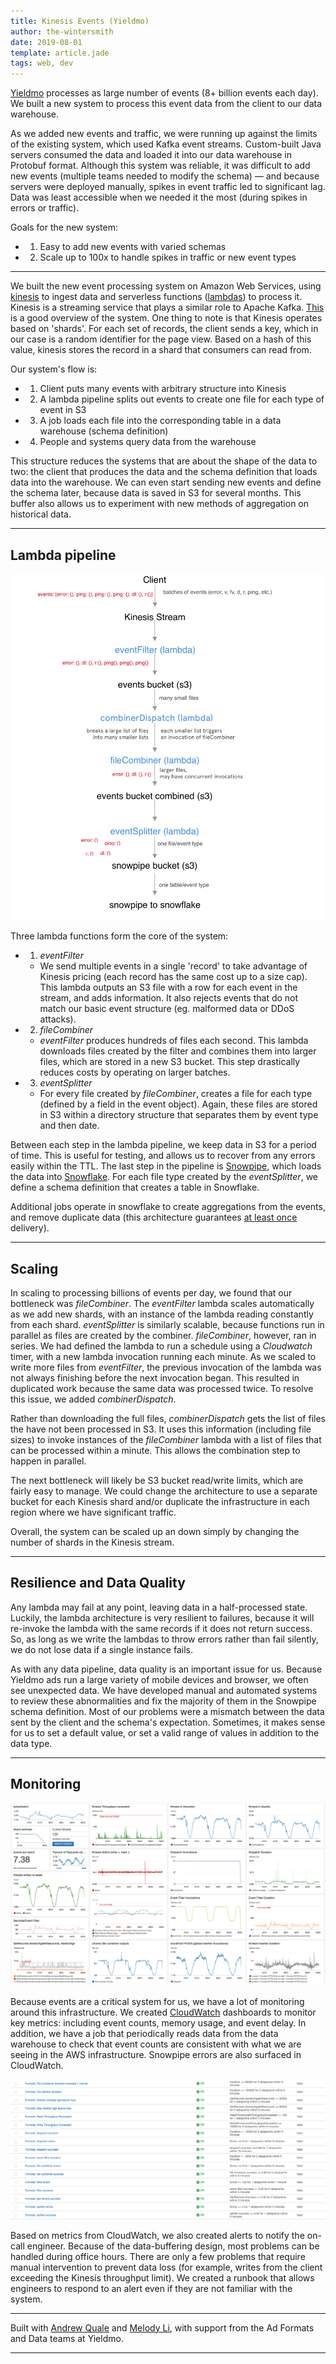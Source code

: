 ```yaml
---
title: Kinesis Events (Yieldmo)
author: the-wintersmith
date: 2019-08-01
template: article.jade
tags: web, dev
---
```


[Yieldmo](https://yieldmo.com) processes as large number of events (8+ billion events each day). We built a new system to process this event data from the client to our data warehouse. 

As we added new events and traffic, we were running up against the limits of the existing system, which used Kafka event streams. Custom-built Java servers consumed the data and loaded it into our data warehouse in Protobuf format. Although this system was reliable, it was difficult to add new events (multiple teams needed to modify the schema) — and because servers were deployed manually, spikes in event traffic led to significant lag. Data was least accessible when we needed it the most (during spikes in errors or traffic).

Goals for the new system:
- 1) Easy to add new events with varied schemas
- 2) Scale up to 100x to handle spikes in traffic or new event types

---

We built the new event processing system on Amazon Web Services, using [kinesis](https://aws.amazon.com/kinesis/) to ingest data and serverless functions ([lambdas](https://aws.amazon.com/lambda/)) to process it. Kinesis is a streaming service that plays a similar role to Apache Kafka. [This](https://docs.aws.amazon.com/streams/latest/dev/key-concepts.html) is a good overview of the system. One thing to note is that Kinesis operates based on 'shards'. For each set of records, the client sends a key, which in our case is a random identifier for the page view. Based on a hash of this value, kinesis stores the record in a shard that consumers can read from.  

Our system's flow is: 
 - 1) Client puts many events with arbitrary structure into Kinesis
 - 2) A lambda pipeline splits out events to create one file for each type of event in S3
 - 3) A job loads each file into the corresponding table in a data warehouse (schema definition)
 - 4) People and systems query data from the warehouse

This structure reduces the systems that are about the shape of the data to two: the client that produces the data and the schema definition that loads data into the warehouse. We can even start sending new events and define the schema later, because data is saved in S3 for several months. This buffer also allows us to experiment with new methods of aggregation on historical data. 

---

## Lambda pipeline

![Architecture Diagram](kinesis-events-arch.png)

Three lambda functions form the core of the system:
- 1) *eventFilter* 
	- We send multiple events in a single 'record' to take advantage of Kinesis pricing (each record has the same cost up to a size cap). This lambda outputs an S3 file with a row for each event in the stream, and adds information. It also rejects events that do not match our basic event structure (eg. malformed data or DDoS attacks).
- 2) *fileCombiner*
	- *eventFilter* produces hundreds of files each second. This lambda downloads files created by the filter and combines them into larger files, which are stored in a new S3 bucket. This step drastically reduces costs by operating on larger batches.
- 3) *eventSplitter*
	- For every file created by *fileCombiner*, creates a file for each type (defined by a field in the event object). Again, these files are stored in S3 within a directory structure that separates them by event type and then date.

Between each step in the lambda pipeline, we keep data in S3 for a period of time. This is useful for testing, and allows us to recover from any errors easily within the TTL. The last step in the pipeline is [Snowpipe](https://docs.snowflake.net/manuals/user-guide/data-load-snowpipe-intro.html), which loads the data into [Snowflake](https://www.snowflake.com/). For each file type created by the *eventSplitter*,  we define a schema definition that creates a table in Snowflake. 

Additional jobs operate in snowflake to create aggregations from the events, and remove duplicate data (this architecture guarantees [at least once](https://bravenewgeek.com/you-cannot-have-exactly-once-delivery/) delivery).

---

## Scaling

In scaling to processing billions of events per day, we found that our bottleneck was *fileCombiner*. The *eventFilter* lambda scales automatically as we add new shards, with an instance of the lambda reading constantly from each shard. *eventSplitter* is similarly scalable, because functions run in parallel as files are created by the combiner. *fileCombiner*, however, ran in series. We had defined the lambda to run a schedule using a *Cloudwatch* timer, with a new lambda invocation running each minute. As we scaled to write more files from *eventFilter*, the previous invocation of the lambda was not always finishing before the next invocation began. This resulted in duplicated work because the same data was processed twice. To resolve this issue, we added *combinerDispatch*. 

Rather than downloading the full files, *combinerDispatch* gets the list of files the have not been processed in S3. It uses this information (including file sizes) to invoke instances of the *fileCombiner* lambda with a list of files that can be processed within a minute. This allows the combination step to happen in parallel.

The next bottleneck will likely be S3 bucket read/write limits, which are fairly easy to manage. We could change the architecture to use a separate bucket for each Kinesis shard and/or duplicate the infrastructure in each region where we have significant traffic.  

Overall, the system can be scaled up an down simply by changing the number of shards in the Kinesis stream.

---
## Resilience and Data Quality

Any lambda may fail at any point, leaving data in a half-processed state. Luckily, the lambda architecture is very resilient to failures, because it will re-invoke the lambda with the same records if it does not return success. So, as long as we write the lambdas to throw errors rather than fail silently, we do not lose data if a single instance fails. 

As with any data pipeline, data quality is an important issue for us. Because Yieldmo ads run a large variety of mobile devices and browser, we often see unexpected data. We have developed manual and automated systems to review these abnormalities and fix the majority of them in the Snowpipe schema definition. Most of our problems were a mismatch between the data sent by the client and the schema's expectation.  Sometimes, it makes sense for us to set a default value, or set a valid range of values in addition to the data type.

---
## Monitoring

![CloudWatch monitoring dashboard](monitoring1.png)

Because events are a critical system for us, we have a lot of monitoring around this infrastructure. We created [CloudWatch](https://aws.amazon.com/cloudwatch/) dashboards to monitor key metrics: including event counts, memory usage, and event delay. In addition, we have a job that periodically reads data from the data warehouse to check that event counts are consistent with what we are seeing in the AWS infrastructure. Snowpipe errors are also surfaced in CloudWatch.

![CloudWatch alerts](monitoring2.png)

Based on metrics from CloudWatch, we also created alerts to notify the on-call engineer. Because of the data-buffering design, most problems can be handled during office hours. There are only a few problems that require manual intervention to prevent data loss (for example, writes from the client exceeding the Kinesis throughput limit). We created a runbook that allows engineers to respond to an alert even if they are not familiar with the system. 

---

Built with [Andrew Quale](https://www.linkedin.com/in/andrew-quale-2765372/) and [Melody Li](https://www.linkedin.com/in/melody-li-7578bab1/), with support from the Ad Formats and Data teams at Yieldmo.

---
